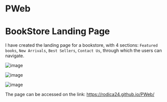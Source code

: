 # PWeb
# BookStore Landing Page

I have created the landing page for a bookstore, with 4 sections: `Featured books`, `New Arrivals`, `Best Sellers`, `Contact Us`, through which the users can navigate.

![image](https://github.com/Rodica24/PWeb/assets/113309236/79859427-23ee-4dbf-91ef-cc770aa61212)

![image](https://github.com/Rodica24/PWeb/assets/113309236/a6bc27fc-d137-404a-bec4-ba516b13aaed)

![image](https://github.com/Rodica24/PWeb/assets/113309236/b75db29a-fe9c-4bd0-a0fd-c32e28b5bc06)




The page can be accessed on the link: https://rodica24.github.io/PWeb/
